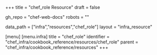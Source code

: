 +++
title = "chef_role Resource"
draft = false

gh_repo = "chef-web-docs"
robots = ""

data_path = ["infra","resources","chef_role"]
layout = "infra_resource"


[menu]
  [menu.infra]
    title = "chef_role"
    identifier = "chef_infra/cookbook_reference/resources/chef_role"
    parent = "chef_infra/cookbook_reference/resources"
+++

<!-- The contents of this page are automatically generated from the chef_role.yaml file in the data directory. -->
<!-- To suggest a change, edit the https://github.com/chef/chef/blob/master/lib/chef/resource/chef_role.rb file
      and submit a pull request to the https://github.com/chef/chef repository. -->
